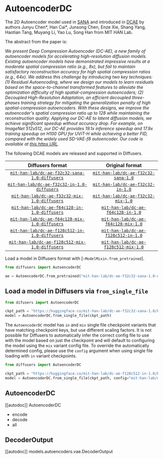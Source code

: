 <!-- Copyright 2024 The HuggingFace Team. All rights reserved.

Licensed under the Apache License, Version 2.0 (the "License"); you may not use this file except in compliance with
the License. You may obtain a copy of the License at

http://www.apache.org/licenses/LICENSE-2.0

Unless required by applicable law or agreed to in writing, software distributed under the License is distributed on
an "AS IS" BASIS, WITHOUT WARRANTIES OR CONDITIONS OF ANY KIND, either express or implied. See the License for the
specific language governing permissions and limitations under the License. -->

# AutoencoderDC

The 2D Autoencoder model used in [SANA](https://huggingface.co/papers/2410.10629) and introduced in [DCAE](https://huggingface.co/papers/2410.10733) by authors Junyu Chen\*, Han Cai\*, Junsong Chen, Enze Xie, Shang Yang, Haotian Tang, Muyang Li, Yao Lu, Song Han from MIT HAN Lab.

The abstract from the paper is:

*We present Deep Compression Autoencoder (DC-AE), a new family of autoencoder models for accelerating high-resolution diffusion models. Existing autoencoder models have demonstrated impressive results at a moderate spatial compression ratio (e.g., 8x), but fail to maintain satisfactory reconstruction accuracy for high spatial compression ratios (e.g., 64x). We address this challenge by introducing two key techniques: (1) Residual Autoencoding, where we design our models to learn residuals based on the space-to-channel transformed features to alleviate the optimization difficulty of high spatial-compression autoencoders; (2) Decoupled High-Resolution Adaptation, an efficient decoupled three-phases training strategy for mitigating the generalization penalty of high spatial-compression autoencoders. With these designs, we improve the autoencoder's spatial compression ratio up to 128 while maintaining the reconstruction quality. Applying our DC-AE to latent diffusion models, we achieve significant speedup without accuracy drop. For example, on ImageNet 512x512, our DC-AE provides 19.1x inference speedup and 17.9x training speedup on H100 GPU for UViT-H while achieving a better FID, compared with the widely used SD-VAE-f8 autoencoder. Our code is available at [this https URL](https://github.com/mit-han-lab/efficientvit).*

The following DCAE models are released and supported in Diffusers.

| Diffusers format | Original format |
|:----------------:|:---------------:|
| [`mit-han-lab/dc-ae-f32c32-sana-1.0-diffusers`](https://huggingface.co/mit-han-lab/dc-ae-f32c32-sana-1.0-diffusers) | [`mit-han-lab/dc-ae-f32c32-sana-1.0`](https://huggingface.co/mit-han-lab/dc-ae-f32c32-sana-1.0)
| [`mit-han-lab/dc-ae-f32c32-in-1.0-diffusers`](https://huggingface.co/mit-han-lab/dc-ae-f32c32-in-1.0-diffusers) | [`mit-han-lab/dc-ae-f32c32-in-1.0`](https://huggingface.co/mit-han-lab/dc-ae-f32c32-in-1.0)
| [`mit-han-lab/dc-ae-f32c32-mix-1.0-diffusers`](https://huggingface.co/mit-han-lab/dc-ae-f32c32-mix-1.0-diffusers) | [`mit-han-lab/dc-ae-f32c32-mix-1.0`](https://huggingface.co/mit-han-lab/dc-ae-f32c32-mix-1.0)
| [`mit-han-lab/dc-ae-f64c128-in-1.0-diffusers`](https://huggingface.co/mit-han-lab/dc-ae-f64c128-in-1.0-diffusers) | [`mit-han-lab/dc-ae-f64c128-in-1.0`](https://huggingface.co/mit-han-lab/dc-ae-f64c128-in-1.0)
| [`mit-han-lab/dc-ae-f64c128-mix-1.0-diffusers`](https://huggingface.co/mit-han-lab/dc-ae-f64c128-mix-1.0-diffusers) | [`mit-han-lab/dc-ae-f64c128-mix-1.0`](https://huggingface.co/mit-han-lab/dc-ae-f64c128-mix-1.0)
| [`mit-han-lab/dc-ae-f128c512-in-1.0-diffusers`](https://huggingface.co/mit-han-lab/dc-ae-f128c512-in-1.0-diffusers) | [`mit-han-lab/dc-ae-f128c512-in-1.0`](https://huggingface.co/mit-han-lab/dc-ae-f128c512-in-1.0)
| [`mit-han-lab/dc-ae-f128c512-mix-1.0-diffusers`](https://huggingface.co/mit-han-lab/dc-ae-f128c512-mix-1.0-diffusers) | [`mit-han-lab/dc-ae-f128c512-mix-1.0`](https://huggingface.co/mit-han-lab/dc-ae-f128c512-mix-1.0)

Load a model in Diffusers format with [`~ModelMixin.from_pretrained`].

```python
from diffusers import AutoencoderDC

ae = AutoencoderDC.from_pretrained("mit-han-lab/dc-ae-f32c32-sana-1.0-diffusers", torch_dtype=torch.float32).to("cuda")
```

## Load a model in Diffusers via `from_single_file`

```python
from difusers import AutoencoderDC

ckpt_path = "https://huggingface.co/mit-han-lab/dc-ae-f32c32-sana-1.0/blob/main/model.safetensors"
model = AutoencoderDC.from_single_file(ckpt_path) 

```

The `AutoencoderDC` model has `in` and `mix` single file checkpoint variants that have matching checkpoint keys, but use different scaling factors. It is not possible for Diffusers to automatically infer the correct config file to use with the model based on just the checkpoint and will default to configuring the model using the `mix` variant config file. To override the automatically determined config, please use the `config` argument when using single file loading with `in` variant checkpoints. 

```python
from diffusers import AutoencoderDC

ckpt_path = "https://huggingface.co/mit-han-lab/dc-ae-f128c512-in-1.0/blob/main/model.safetensors"
model = AutoencoderDC.from_single_file(ckpt_path, config="mit-han-lab/dc-ae-f128c512-in-1.0-diffusers")
```


## AutoencoderDC

[[autodoc]] AutoencoderDC
  - encode
  - decode
  - all

## DecoderOutput

[[autodoc]] models.autoencoders.vae.DecoderOutput

